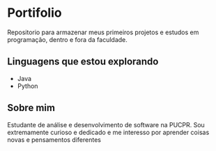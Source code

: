 # Portifolio
Repositorio para armazenar meus primeiros projetos e estudos em programação, dentro e fora da faculdade.

## Linguagens que estou explorando
- Java
- Python

## Sobre mim
Estudante de análise e desenvolvimento de software na PUCPR.
Sou extremamente curioso e dedicado e me interesso por aprender coisas novas e pensamentos diferentes
